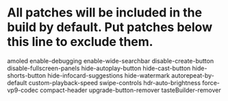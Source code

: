 # All patches will be included in the build by default. Put patches below this line to exclude them.
amoled
enable-debugging
enable-wide-searchbar
disable-create-button
disable-fullscreen-panels
hide-autoplay-button
hide-cast-button
hide-shorts-button
hide-infocard-suggestions
hide-watermark
autorepeat-by-default
custom-playback-speed
swipe-controls
hdr-auto-brightness
force-vp9-codec
compact-header
upgrade-button-remover
tasteBuilder-remover
